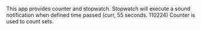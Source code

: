 This app provides counter and stopwatch.
Stopwatch will execute a sound notification when defined time passed (curr, 55 seconds. 110224)
Counter is used to count sets.

